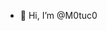 - 👋 Hi, I’m @M0tuc0


<!---
M0tuc0/M0tuc0 is a ✨ special ✨ repository because its `README.md` (this file) appears on your GitHub profile.
You can click the Preview link to take a look at your changes.
--->
